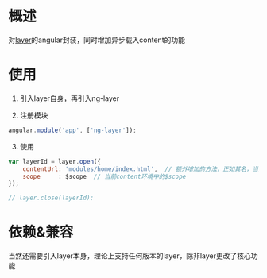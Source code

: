 # 概述
对[layer](http://layer.layui.com/)的angular封装，同时增加异步载入content的功能

# 使用
1. 引入layer自身，再引入ng-layer

2. 注册模块

```js
angular.module('app', ['ng-layer']);
```

3. 使用

```js
var layerId = layer.open({
    contentUrl: 'modules/home/index.html',  // 额外增加的方法，正如其名，当然也还可以用content
    scope     : $scope  // 当前content环境中的$scope
});

// layer.close(layerId); 
```


# 依赖&兼容
当然还需要引入layer本身，理论上支持任何版本的layer，除非layer更改了核心功能